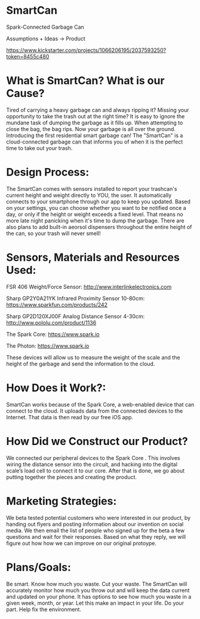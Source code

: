 SmartCan
========

Spark-Connected Garbage Can


Assumptions + Ideas → Product

https://www.kickstarter.com/projects/1066206195/2037593250?token=8455c480

What is SmartCan? What is our Cause?
========
Tired of carrying a heavy garbage can and always ripping it? Missing your opportunity to take the trash out at the right time? It is easy to ignore the mundane task of dumping the garbage as it fills up. When attempting to close the bag, the bag rips. Now your garbage is all over the ground. Introducing the first residential smart garbage can! The "SmartCan" is a cloud-connected garbage can that informs you of when it is the perfect time to take out your trash.

Design Process:
========
The SmartCan comes with sensors installed to report your trashcan's current height and weight directly to YOU, the user. It automatically connects to your smartphone through our app to keep you updated. Based on your settings, you can choose whether you want to be notified once a day, or only if the height or weight exceeds a fixed level. That means no more late night panicking when it's time to dump the garbage. There are also plans to add built-in aeorsol dispensers throughout the entire height of the can, so your trash will never smell!

Sensors, Materials and Resources Used:
========
FSR 406 Weight/Force Sensor: http://www.interlinkelectronics.com

Sharp GP2Y0A21YK Infrared Proximity Sensor 10-80cm: https://www.sparkfun.com/products/242

Sharp GP2D120XJ00F Analog Distance Sensor 4-30cm: http://www.pololu.com/product/1136

The Spark Core: https://www.spark.io

The Photon: https://www.spark.io

These devices will allow us to measure the weight of the scale and the height of the garbage and send the information to the cloud.

How Does it Work?:
========
SmartCan works because of the Spark Core, a web-enabled device that can connect to the cloud. It uploads data from the connected devices to the Internet. That data is then read by our free iOS app.

How Did we Construct our Product?
========
We connected our peripheral devices to the Spark Core . This involves wiring the distance sensor into the circuit, and hacking into the digital scale’s load cell to connect it to our core. After that is done, we go about putting together the pieces and creating the product.

Marketing Strategies:
========
We beta tested potential customers who were interested in our product, by handing out flyers and posting information about our invention on social media. We then email the list of people who signed up for the beta a few questions and wait for their responses. Based on what they reply, we will figure out how how we can improve on our original protoype.

Plans/Goals:
========
Be smart. Know how much you waste. Cut your waste. The SmartCan will accurately monitor how much you throw out and will keep the data current and updated on your phone. It has options to see how much you waste in a given week, month, or year. Let this make an impact in your life. Do your part. Help fix the environment.
